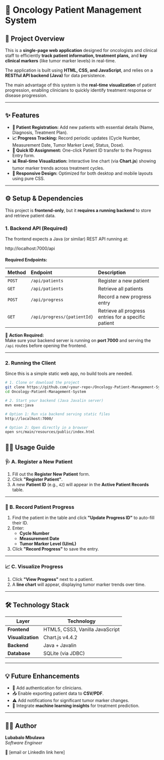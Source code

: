 # 🏥 Oncology Patient Management System

## 📖 Project Overview
This is a **single-page web application** designed for oncologists and clinical staff to efficiently **track patient information, treatment plans,** and **key clinical markers** (like tumor marker levels) in real-time.  

The application is built using **HTML, CSS, and JavaScript**, and relies on a **RESTful API backend (Java)** for data persistence.

The main advantage of this system is the **real-time visualization** of patient progression, enabling clinicians to quickly identify treatment response or disease progression.

---

## ✨ Features

- **🧍 Patient Registration:** Add new patients with essential details (Name, Diagnosis, Treatment Plan).
- **📈 Progress Tracking:** Record periodic updates (Cycle Number, Measurement Date, Tumor Marker Level, Status, Dose).
- **🔢 Quick ID Assignment:** One-click Patient ID transfer to the Progress Entry form.
- **📊 Real-time Visualization:** Interactive line chart (via **Chart.js**) showing tumor marker trends across treatment cycles.
- **📱 Responsive Design:** Optimized for both desktop and mobile layouts using pure CSS.

---

## ⚙️ Setup & Dependencies

This project is **frontend-only**, but it **requires a running backend** to store and retrieve patient data.

### 1. Backend API (Required)

The frontend expects a Java (or similar) REST API running at:

http://localhost:7000/api


#### Required Endpoints:
| Method | Endpoint | Description |
|:-------|:----------|:-------------|
| `POST` | `/api/patients` | Register a new patient |
| `GET` | `/api/patients` | Retrieve all patients |
| `POST` | `/api/progress` | Record a new progress entry |
| `GET` | `/api/progress/{patientId}` | Retrieve all progress entries for a specific patient |

🧩 **Action Required:**  
Make sure your backend server is running on **port 7000** and serving the `/api` routes before opening the frontend.

---

### 2. Running the Client

Since this is a simple static web app, no build tools are needed.

```bash
# 1. Clone or download the project
git clone https://github.com/<your-repo>/Oncology-Patient-Management-System.git
cd Oncology-Patient-Management-System

# 2. Start your backend (Java Javalin server)
mvn exec:java

# Option 1: Run via backend serving static files
http://localhost:7000/

# Option 2: Open directly in a browser
open src/main/resources/public/index.html
```

## 👩‍⚕️ Usage Guide

### 🩺 A. Register a New Patient
1. Fill out the **Register New Patient** form.  
2. Click **"Register Patient"**.  
3. A new **Patient ID** (e.g., `42`) will appear in the **Active Patient Records** table.  

---

### 💊 B. Record Patient Progress
1. Find the patient in the table and click **"Update Progress ID"** to auto-fill their ID.  
2. Enter:
   - **Cycle Number**  
   - **Measurement Date**  
   - **Tumor Marker Level (U/mL)**  
3. Click **"Record Progress"** to save the entry.  

---

### 📈 C. Visualize Progress
1. Click **"View Progress"** next to a patient.  
2. A **line chart** will appear, displaying tumor marker trends over time.  

---

## 🛠️ Technology Stack

| **Layer** | **Technology** |
|------------|----------------|
| **Frontend** | HTML5, CSS3, Vanilla JavaScript |
| **Visualization** | Chart.js v4.4.2 |
| **Backend** | Java + Javalin |
| **Database** | SQLite (via JDBC) |

---

## 💡 Future Enhancements
- 🔐 Add authentication for clinicians.  
- 📤 Enable exporting patient data to **CSV/PDF**.  
- ⚠️ Add notifications for significant tumor marker changes.  
- 🤖 Integrate **machine learning insights** for treatment prediction.  

---

## 🧑‍💻 Author
**Lubabalo Mbulawa**  
*Software Engineer*  

📧 [email or LinkedIn link here]  
